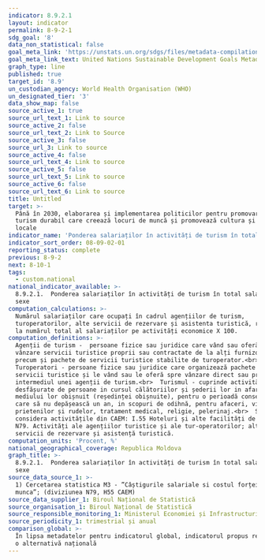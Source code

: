 ```yaml
---
indicator: 8.9.2.1
layout: indicator
permalink: 8-9-2-1
sdg_goal: '8'
data_non_statistical: false
goal_meta_link: 'https://unstats.un.org/sdgs/files/metadata-compilation/Metadata-Goal-8.pdf'
goal_meta_link_text: United Nations Sustainable Development Goals Metadata (PDF 526 KB)
graph_type: line
published: true
target_id: '8.9'
un_custodian_agency: World Health Organisation (WHO)
un_designated_tier: '3'
data_show_map: false
source_active_1: true
source_url_text_1: Link to source
source_active_2: false
source_url_text_2: Link to Source
source_active_3: false
source_url_3: Link to source
source_active_4: false
source_url_text_4: Link to source
source_active_5: false
source_url_text_5: Link to source
source_active_6: false
source_url_text_6: Link to source
title: Untitled
target: >-
  Până în 2030, elaborarea și implementarea politicilor pentru promovarea unui
  turism durabil care creează locuri de muncă și promovează cultura și produsele
  locale
indicator_name: 'Ponderea salariaților în activități de turism în total salariați, pe sexe'
indicator_sort_order: 08-09-02-01
reporting_status: complete
previous: 8-9-2
next: 8-10-1
tags:
  - custom.national
national_indicator_available: >-
  8.9.2.1.  Ponderea salariaților în activități de turism în total salariați, pe
  sexe
computation_calculations: >-
  Numărul salariaților care ocupați în cadrul agențiilor de turism,
  turoperatorilor, alte servicii de rezervare și asistenta turistică, raportat
  la numărul total al salariaților pe activități economice X 100.
computation_definitions: >-
  Agenții de turism -  persoane fizice sau juridice care vând sau oferă spre
  vânzare servicii turistice proprii sau contractate de la alți furnizori,
  precum și pachete de servicii turistice stabilite de turoperator.<br> 
  Turoperatori - persoane fizice sau juridice care organizează pachete de
  servicii turistice și le vând sau le oferă spre vânzare direct sau prin
  intermediul unei agenții de turism.<br>  Turismul - cuprinde activitățile
  desfășurate de persoane in cursul călătoriilor și șederii lor in afara
  mediului lor obișnuit (reședinței obișnuite), pentru o perioadă consecutivă
  care să nu depășească un an, in scopuri de odihnă, pentru afaceri, vizitarea
  prietenilor și rudelor, tratament medical, religie, pelerinaj.<br>  Se vor
  considera activitățile din CAEM: I.55 Hoteluri și alte facilități de cazare,
  N79. Activități ale agențiilor turistice și ale tur-operatorilor; alte
  servicii de rezervare și asistență turistică.
computation_units: 'Procent, %'
national_geographical_coverage: Republica Moldova
graph_title: >-
  8.9.2.1.  Ponderea salariaților în activități de turism în total salariați, pe
  sexe
source_data_source_1: >-
  1) Cercetarea statistica M3 - ”Câștigurile salariale si costul forței de
  munca”; (diviziunea N79, H55 CAEM)
source_data_supplier_1: Biroul Național de Statistică
source_organisation_1: Biroul Național de Statistică
source_responsible_monitoring_1: Ministerul Economiei și Infrastructurii
source_periodicity_1: trimestrial și anual
comparison_global: >-
  În lipsa metadatelor pentru indicatorul global, indicatorul propus reprezintă
  o alternativă națională
---
```

